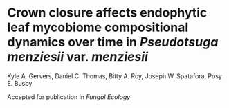 # Crown closure affects endophytic leaf mycobiome compositional dynamics over time in *Pseudotsuga menziesii* var. *menziesii*

Kyle A. Gervers, Daniel C. Thomas, Bitty A. Roy, Joseph W. Spatafora,
Posy E. Busby

Accepted for publication in *Fungal Ecology*
